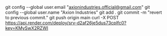 git config --global user.email "axionindustries.official@gmail.com"
git config --global user.name "Axion Industries"
git add .
git commit -m "revert to previous commit."
git push origin main
curl -X POST https://api.render.com/deploy/srv-d2af26je5dus73cplfc0?key=KMySwX2RZWI